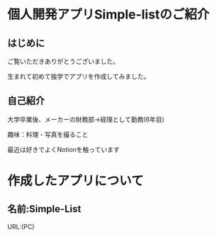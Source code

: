# 個人開発アプリSimple-listのご紹介
## はじめに
ご覧いただきありがとうございました。

生まれて初めて独学でアプリを作成してみました。

## 自己紹介
大学卒業後、メーカーの財務部->経理として勤務(6年目)

趣味：料理・写真を撮ること

最近は好きでよくNotionを触っています


# 作成したアプリについて

## 名前:Simple-List
URL:(PC)


